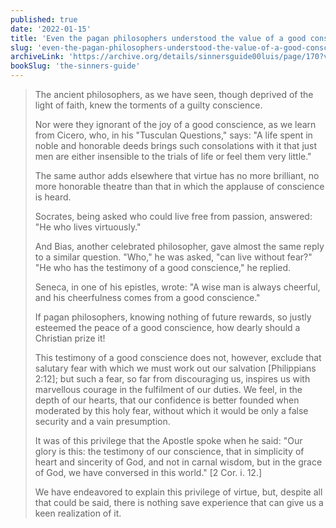 ```yaml
---
published: true
date: '2022-01-15'
title: 'Even the pagan philosophers understood the value of a good conscience, and the torment of a guilty one'
slug: 'even-the-pagan-philosophers-understood-the-value-of-a-good-conscience-and-the-torment-of-a-guilty-one'
archiveLink: 'https://archive.org/details/sinnersguide00luis/page/170?view=theater'
bookSlug: 'the-sinners-guide'
---
```


> The ancient philosophers, as we have seen, though deprived of the light of faith, knew the torments of a guilty conscience.
> 
> Nor were they ignorant of the joy of a good conscience, as we learn from Cicero, who, in his "Tusculan Questions," says: "A life spent in noble and honorable deeds brings such consolations with it that just men are either insensible to the trials of life or feel them very little."
> 
> The same author adds elsewhere that virtue has no more brilliant, no more honorable theatre than that in which the applause of conscience is heard.
> 
> Socrates, being asked who could live free from passion, answered: "He who lives virtuously."
> 
> And Bias, another celebrated philosopher, gave almost the same reply to a similar question. "Who," he was asked, "can live without fear?" "He who has the testimony of a good conscience," he replied.
> 
> Seneca, in one of his epistles, wrote: "A wise man is always cheerful, and his cheerfulness comes from a good conscience."
> 
> If pagan philosophers, knowing nothing of future rewards, so justly esteemed the peace of a good conscience, how dearly should a Christian prize it!
> 
> This testimony of a good conscience does not, however, exclude that salutary fear with which we must work out our salvation [Philippians 2:12]; but such a fear, so far from discouraging us, inspires us with marvellous courage in the fulfilment of our duties. We feel, in the depth of our hearts, that our confidence is better founded when moderated by this holy fear, without which it would be only a false security and a vain presumption.
> 
> It was of this privilege that the Apostle spoke when he said: "Our glory is this: the testimony of our conscience, that in simplicity of heart and sincerity of God, and not in carnal wisdom, but in the grace of God, we have conversed in this world." [2 Cor. i. 12.]
> 
> We have endeavored to explain this privilege of virtue, but, despite all that could be said, there is nothing save experience that can give us a keen realization of it.
